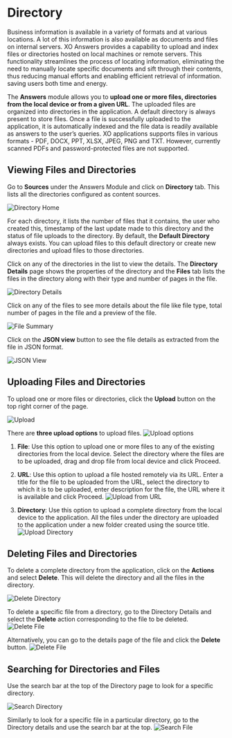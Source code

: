 # Directory

Business information is available in a variety of formats and at various locations. A lot of this information is also available as documents and files on internal servers. XO Answers provides a capability to upload and index files or directories hosted on local machines or remote servers. This functionality streamlines the process of locating information, eliminating the need to manually locate specific documents and sift through their contents, thus reducing manual efforts and enabling efficient retrieval of information. saving users both time and energy.

The **Answers** module allows you to **upload one or more files, directories from the local device or from a given URL**. The uploaded files are organized into directories in the application. A default directory is always present to store files. Once a file is successfully uploaded to the application, it is automatically indexed and the file data is readily available as answers to the user’s queries.  XO applications supports files in various formats - PDF, DOCX, PPT, XLSX, JPEG, PNG and TXT. However, currently scanned PDFs and password-protected files are not supported.  

## Viewing Files and Directories

Go to **Sources** under the Answers Module and click on **Directory** tab. This lists all the directories configured as content sources.

![Directory Home](../images/directory/directory-home.png "directory home")

For each directory, it lists the number of files that it contains, the user who created this, timestamp of the last update made to this directory and the status of file uploads to the directory.  By default, the **Default Directory** always exists. You can upload files to this default directory or create new directories and upload files to those directories. 

Click on any of the directories in the list to view the details. The **Directory Details** page shows the properties of the directory and the **Files** tab lists the files in the directory along with their type and number of pages in the file.

![Directory Details](../images/directory/directory-details.png "Directory Details")

Click on any of the files to see more details about the file like file type, total number of pages in the file and a preview of the file.

![File Summary](../images/directory/file-summary.png "File Summary")

Click on the **JSON view** button to see the file details as extracted from the file in JSON format. 

![JSON View](../images/directory/file-json-view.png "JSON View")

## Uploading Files and Directories

To upload one or more files or directories, click the **Upload** button on the top right corner of the page.

![Upload](../images/directory/upload-file.png "upload")

There are **three upload options** to upload files.
![Upload options](../images/directory/new-upload.png "upload options")

1. **File**: Use this option to upload one or more files to any of the existing directories from the local device. Select the directory where the files are to be uploaded, drag and drop file from local device and click Proceed.
2. **URL**: Use this option to upload a file hosted remotely via its URL. Enter a title for the file to be uploaded from the URL, select the directory to which it is to be uploaded, enter description for the file, the URL where it is available and click Proceed.
![Upload from URL](../images/directory/upload-from-URL.png "Upload from URL")

3. **Directory**: Use this option to upload a complete directory from the local device to the application. All the files under the directory are uploaded to the application under a new folder created using the source title.
![Upload Directory](../images/directory/upload-directory.png "Upload Directory")
  
## Deleting Files and Directories

To delete a complete directory from the application, click on the **Actions** and select **Delete**. This will delete the directory and all the files in the directory.

![Delete Directory](../images/directory/delete-directory.png "Delete Directory")

To delete a specific file from a directory, go to the Directory Details and select the **Delete** action corresponding to the file to be deleted.
![Delete File](../images/directory/file-delete.png "Delete File")

Alternatively, you can go to the details page of the file and click the **Delete** button.
![Delete File](../images/directory/file-delete-detailspage.png "Delete File")

## Searching for Directories and Files

Use the search bar at the top of the Directory page to look for a specific directory.

![Search Directory](../images/directory/search-directory.png "Search Directory")

Similarly to look for a specific file in a particular directory, go to the Directory details and use the search bar at the top.
![Search File](../images/directory/search-file.png "Search File")
